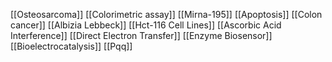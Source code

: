[[Osteosarcoma]]
[[Colorimetric assay]]
[[Mirna-195]]
[[Apoptosis]]
[[Colon cancer]]
[[Albizia Lebbeck]]
[[Hct-116 Cell Lines]]
[[Ascorbic Acid Interference]]
[[Direct Electron Transfer]]
[[Enzyme Biosensor]]
[[Bioelectrocatalysis]]
[[Pqq]]
